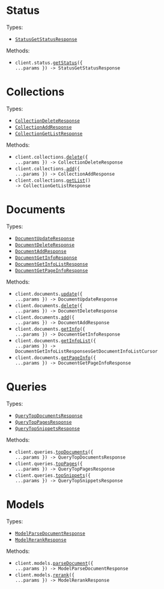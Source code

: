 # Status

Types:

- <code><a href="./src/resources/status.ts">StatusGetStatusResponse</a></code>

Methods:

- <code title="post /status/get-status">client.status.<a href="./src/resources/status.ts">getStatus</a>({ ...params }) -> StatusGetStatusResponse</code>

# Collections

Types:

- <code><a href="./src/resources/collections.ts">CollectionDeleteResponse</a></code>
- <code><a href="./src/resources/collections.ts">CollectionAddResponse</a></code>
- <code><a href="./src/resources/collections.ts">CollectionGetListResponse</a></code>

Methods:

- <code title="post /collections/delete-collection">client.collections.<a href="./src/resources/collections.ts">delete</a>({ ...params }) -> CollectionDeleteResponse</code>
- <code title="post /collections/add-collection">client.collections.<a href="./src/resources/collections.ts">add</a>({ ...params }) -> CollectionAddResponse</code>
- <code title="post /collections/get-collection-list">client.collections.<a href="./src/resources/collections.ts">getList</a>() -> CollectionGetListResponse</code>

# Documents

Types:

- <code><a href="./src/resources/documents.ts">DocumentUpdateResponse</a></code>
- <code><a href="./src/resources/documents.ts">DocumentDeleteResponse</a></code>
- <code><a href="./src/resources/documents.ts">DocumentAddResponse</a></code>
- <code><a href="./src/resources/documents.ts">DocumentGetInfoResponse</a></code>
- <code><a href="./src/resources/documents.ts">DocumentGetInfoListResponse</a></code>
- <code><a href="./src/resources/documents.ts">DocumentGetPageInfoResponse</a></code>

Methods:

- <code title="post /documents/update-document">client.documents.<a href="./src/resources/documents.ts">update</a>({ ...params }) -> DocumentUpdateResponse</code>
- <code title="post /documents/delete-document">client.documents.<a href="./src/resources/documents.ts">delete</a>({ ...params }) -> DocumentDeleteResponse</code>
- <code title="post /documents/add-document">client.documents.<a href="./src/resources/documents.ts">add</a>({ ...params }) -> DocumentAddResponse</code>
- <code title="post /documents/get-document-info">client.documents.<a href="./src/resources/documents.ts">getInfo</a>({ ...params }) -> DocumentGetInfoResponse</code>
- <code title="post /documents/get-document-info-list">client.documents.<a href="./src/resources/documents.ts">getInfoList</a>({ ...params }) -> DocumentGetInfoListResponsesGetDocumentInfoListCursor</code>
- <code title="post /documents/get-page-info">client.documents.<a href="./src/resources/documents.ts">getPageInfo</a>({ ...params }) -> DocumentGetPageInfoResponse</code>

# Queries

Types:

- <code><a href="./src/resources/queries.ts">QueryTopDocumentsResponse</a></code>
- <code><a href="./src/resources/queries.ts">QueryTopPagesResponse</a></code>
- <code><a href="./src/resources/queries.ts">QueryTopSnippetsResponse</a></code>

Methods:

- <code title="post /queries/top-documents">client.queries.<a href="./src/resources/queries.ts">topDocuments</a>({ ...params }) -> QueryTopDocumentsResponse</code>
- <code title="post /queries/top-pages">client.queries.<a href="./src/resources/queries.ts">topPages</a>({ ...params }) -> QueryTopPagesResponse</code>
- <code title="post /queries/top-snippets">client.queries.<a href="./src/resources/queries.ts">topSnippets</a>({ ...params }) -> QueryTopSnippetsResponse</code>

# Models

Types:

- <code><a href="./src/resources/models.ts">ModelParseDocumentResponse</a></code>
- <code><a href="./src/resources/models.ts">ModelRerankResponse</a></code>

Methods:

- <code title="post /parsers/parse-document">client.models.<a href="./src/resources/models.ts">parseDocument</a>({ ...params }) -> ModelParseDocumentResponse</code>
- <code title="post /models/rerank">client.models.<a href="./src/resources/models.ts">rerank</a>({ ...params }) -> ModelRerankResponse</code>
